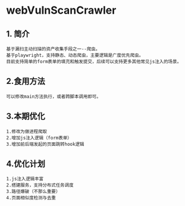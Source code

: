# webVulnScanCrawler
## 1. 简介
    基于漏扫主动扫描的资产收集手段之一--爬虫。
    基于playwright，支持静态、动态爬虫，主要逻辑是广度优先爬虫。
    目前支持简单的form表单的填充和触发提交，后续可以支持更多其他常见js注入的场景。
## 2.食用方法
    可以修改main方法执行，或者跨脚本调用即可。
## 3.本期优化
    1.修改为做进程爬取
    2.增加js注入逻辑（form表单）
    3.增加前后端发起的页面跳转hook逻辑
## 4.优化计划
    1.js注入逻辑丰富
    2.搭建服务，支持分布式任务调度
    3.路径爆破（不那么重要）
    4.页面相似度检测与去重